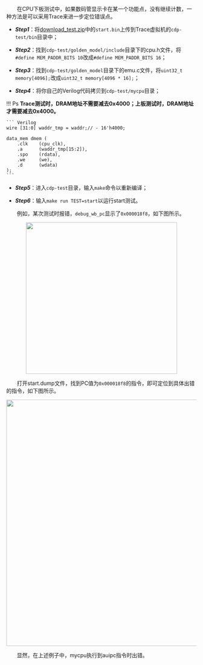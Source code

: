 &emsp;&emsp;在CPU下板测试中，如果数码管显示卡在某一个功能点，没有继续计数，一种方法是可以采用Trace来进一步定位错误点。

- ***Step1***：将[download_test.zip](https://gitee.com/hitsz-cslab/organ/blob/2021-Summer/stupkt/download_test.zip)中的`start.bin`上传到Trace虚拟机的`cdp-test/bin`目录中；

- ***Step2***：找到`cdp-test/golden_model/include`目录下的cpu.h文件，将`#define MEM_PADDR_BITS 10`改成`#define MEM_PADDR_BITS 16`；

- ***Step3***：找到`cdp-test/golden_model`目录下的emu.c文件，将`uint32_t memory[4096];`改成`uint32_t memory[4096 * 16];`；

- ***Step4***：将你自己的Verilog代码拷贝到`cdp-test/mycpu`目录；

!!! Ps
    **Trace测试时，DRAM地址不需要减去0x4000；上板测试时，DRAM地址才需要减去0x4000。**

    ``` Verilog
    wire [31:0] waddr_tmp = waddr;// - 16'h4000;

    data_mem dmem (
        .clk    (cpu_clk),
        .a      (waddr_tmp[15:2]),
        .spo    (rdata),
        .we     (we),
        .d      (wdata)
    );
    ```

- ***Step5***：进入`cdp-test`目录，输入`make`命令以重新编译；

- ***Step6***：输入`make run TEST=start`以运行start测试。

&emsp;&emsp;例如，某次测试时报错，`debug_wb_pc`显示了`0x000018f8`，如下图所示。

<center><img src = "../assets/t-1.png" width = 400></center>

&emsp;&emsp;打开start.dump文件，找到PC值为`0x000018f8`的指令，即可定位到具体出错的指令，如下图所示。

<center><img src = "../assets/t-2.png" width = 650></center>

&emsp;&emsp;显然，在上述例子中，mycpu执行到auipc指令时出错。

